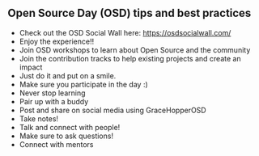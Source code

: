 ## Open Source Day (OSD) tips and best practices

- Check out the OSD Social Wall here: https://osdsocialwall.com/
- Enjoy the experience!!
- Join OSD workshops to learn about Open Source and the community
- Join the contribution tracks to help existing projects and create an impact
- Just do it and put on a smile.
- Make sure you participate in the day :)
- Never stop learning
- Pair up with a buddy
- Post and share on social media using GraceHopperOSD
- Take notes!
- Talk and connect with people!
- Make sure to ask questions!
- Connect with mentors 
